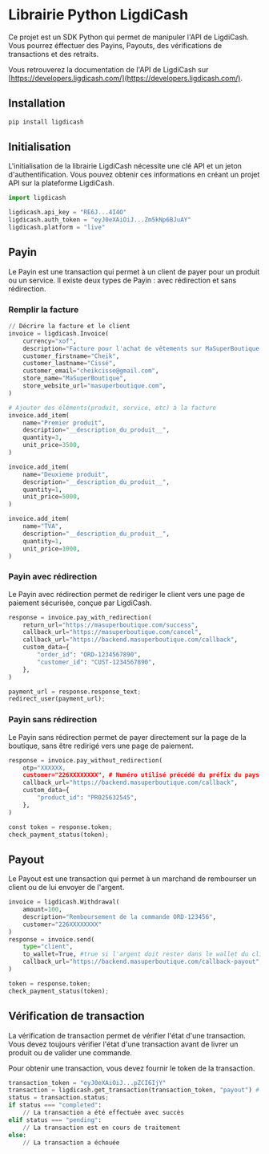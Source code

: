 # Librairie Python LigdiCash

Ce projet est un SDK Python qui permet de manipuler l'API de LigdiCash.
Vous pourrez éffectuer des Payins, Payouts, des vérifications de transactions et des retraits.

Vous retrouverez la documentation de l'API de LigdiCash sur [https://developers.ligdicash.com/](https://developers.ligdicash.com/).

## Installation

```bash
pip install ligdicash
```

## Initialisation

L'initialisation de la librairie LigdiCash nécessite une clé API et un jeton d'authentification.
Vous pouvez obtenir ces informations en créant un projet API sur la plateforme LigdiCash.

```python
import ligdicash

ligdicash.api_key = "RE6J...4I4O"
ligdicash.auth_token = "eyJ0eXAiOiJ...Zm5kNp6BJuAY"
ligdicash.platform = "live"
```

## Payin

Le Payin est une transaction qui permet à un client de payer pour un produit ou un service.
Il existe deux types de Payin : avec rédirection et sans rédirection.

### Remplir la facture

```python
// Décrire la facture et le client
invoice = ligdicash.Invoice(
    currency="xof",
    description="Facture pour l'achat de vêtements sur MaSuperBoutique.com",
    customer_firstname="Cheik",
    customer_lastname="Cissé",
    customer_email="cheikcisse@gmail.com",
    store_name="MaSuperBoutique",
    store_website_url="masuperboutique.com",
)

# Ajouter des éléments(produit, service, etc) à la facture
invoice.add_item(
    name="Premier produit",
    description="__description_du_produit__",
    quantity=3,
    unit_price=3500,
)

invoice.add_item(
    name="Deuxieme produit",
    description="__description_du_produit__",
    quantity=1,
    unit_price=5000,
)

invoice.add_item(
    name="TVA",
    description="__description_du_produit__",
    quantity=1,
    unit_price=1000,
)
```

### Payin avec rédirection

Le Payin avec rédirection permet de rediriger le client vers une page de paiement sécurisée, conçue par LigdiCash.

```python
response = invoice.pay_with_redirection(
    return_url="https://masuperboutique.com/success",
    callback_url="https://masuperboutique.com/cancel",
    callback_url="https://backend.masuperboutique.com/callback",
    custom_data={
        "order_id": "ORD-1234567890",
        "customer_id": "CUST-1234567890",
    },
) 

payment_url = response.response_text;
redirect_user(payment_url);
```

### Payin sans rédirection

Le Payin sans rédirection permet de payer directement sur la page de la boutique, sans être redirigé vers une page de paiement.

```python
response = invoice.pay_without_redirection(
    otp="XXXXXX,
    customer="226XXXXXXXX", # Numéro utilisé précédé du préfix du pays
    callback_url="https://backend.masuperboutique.com/callback",
    custom_data={
        "product_id": "PR025632545",
    },
)

const token = response.token;
check_payment_status(token);
```

## Payout

Le Payout est une transaction qui permet à un marchand de rembourser un client ou de lui envoyer de l'argent.

```python
invoice = ligdicash.Withdrawal(
    amount=100,
    description="Remboursement de la commande ORD-123456",
    customer="226XXXXXXXX"
)
response = invoice.send(
    type="client",
    to_wallet=True, #true si l'argent doit rester dans le wallet du client, false si l'argent doit être envoyé sur son compte mobile money
    callback_url="https://backend.masuperboutique.com/callback-payout",
)

token = response.token;
check_payment_status(token);
```

## Vérification de transaction

La vérification de transaction permet de vérifier l'état d'une transaction.
Vous devez toujours vérifier l'état d'une transaction avant de livrer un produit ou de valider une commande.

Pour obtenir une transaction, vous devez fournir le token de la transaction.

```python
transaction_token = "eyJ0eXAiOiJ...pZCI6IjY"
transaction = ligdicash.get_transaction(transaction_token, "payout") # "payin" ou "payout"
status = transaction.status;
if status === "completed":
    // La transaction a été effectuée avec succès
elif status === "pending":
    // La transaction est en cours de traitement
else:
    // La transaction a échouée
```